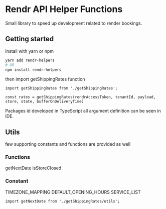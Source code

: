 # Rendr API Helper Functions
Small library to speed up development related to render bookings. 

## Getting started
Install with yarn or npm
```sh
yarn add rendr-helpers
# OR
npm install rendr-helpers
```

then import getShippingRates function

```
import getShippingRates from './getShippingRates';

const rates = getShippingRates(rendrAccessToken, tenantId, payload, store, state, bufferOnDeliveryTime)
```

Packages id developed in TypeScript all argument definition can be seen in IDE.

## Utils
few supporting constants and functions are provided as well

### Functions
getNextDate
isStoreClosed

### Constant 
TIMEZONE_MAPPING
DEFAULT_OPENING_HOURS
SERVICE_LIST

```
import getNextDate from './getShippingRates/utils';

```